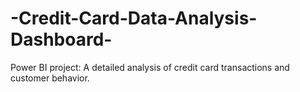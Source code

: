 # -Credit-Card-Data-Analysis-Dashboard-
Power BI project: A detailed analysis of credit card transactions and customer behavior.
